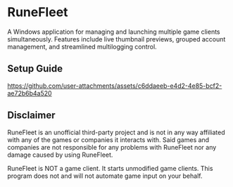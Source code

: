 # RuneFleet
A Windows application for managing and launching multiple game clients simultaneously. Features include live thumbnail previews, grouped account management, and streamlined multilogging control.

## Setup Guide
https://github.com/user-attachments/assets/c6ddaeeb-e4d2-4e85-bcf2-ae72b6b4a520

## Disclaimer
RuneFleet is an unofficial third-party project and is not in any way affiliated with any of the games or companies it interacts with. Said games and companies are not responsible for any problems with RuneFleet nor any damage caused by using RuneFleet.

RuneFleet is NOT a game client. It starts unmodified game clients. This program does not and will not automate game input on your behalf.




